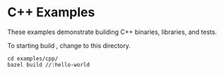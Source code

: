 # C++ Examples

These examples demonstrate building C++ binaries, libraries, and tests.

To starting build , change to this directory.
```
cd examples/cpp/
bazel build //:hello-world
```
